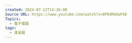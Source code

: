 ```yaml
---
created: 2024-07-12T14:36:00
Source URL: https://www.youtube.com/watch?v=8P0dM4daP40
Topics:
  - 電子電路
tags:
  - 濾波器
---
```

